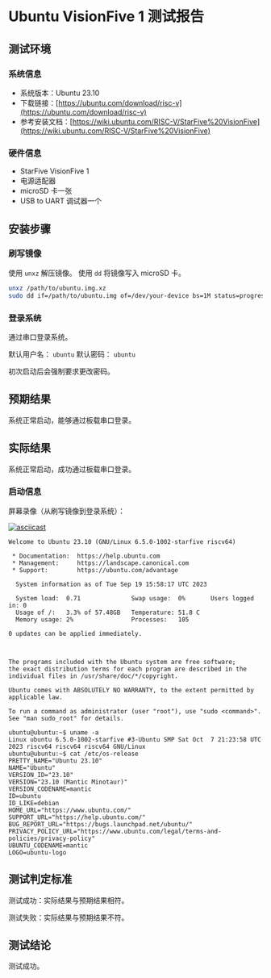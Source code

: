 # Ubuntu VisionFive 1 测试报告

## 测试环境

### 系统信息

- 系统版本：Ubuntu 23.10
- 下载链接：[https://ubuntu.com/download/risc-v](https://ubuntu.com/download/risc-v)
- 参考安装文档：[https://wiki.ubuntu.com/RISC-V/StarFive%20VisionFive](https://wiki.ubuntu.com/RISC-V/StarFive%20VisionFive)

### 硬件信息

- StarFive VisionFive 1
- 电源适配器
- microSD 卡一张
- USB to UART 调试器一个

## 安装步骤

### 刷写镜像

使用 `unxz` 解压镜像。
使用 `dd` 将镜像写入 microSD 卡。

```bash
unxz /path/to/ubuntu.img.xz
sudo dd if=/path/to/ubuntu.img of=/dev/your-device bs=1M status=progress
```

### 登录系统

通过串口登录系统。

默认用户名： `ubuntu`
默认密码： `ubuntu`

初次启动后会强制要求更改密码。

## 预期结果

系统正常启动，能够通过板载串口登录。

## 实际结果

系统正常启动，成功通过板载串口登录。

### 启动信息

屏幕录像（从刷写镜像到登录系统）：

[![asciicast](https://asciinema.org/a/yNX1czhlpU8K0CwIDzan6PZ9Q.svg)](https://asciinema.org/a/yNX1czhlpU8K0CwIDzan6PZ9Q)

```log
Welcome to Ubuntu 23.10 (GNU/Linux 6.5.0-1002-starfive riscv64)

 * Documentation:  https://help.ubuntu.com
 * Management:     https://landscape.canonical.com
 * Support:        https://ubuntu.com/advantage

  System information as of Tue Sep 19 15:58:17 UTC 2023

  System load:  0.71              Swap usage:  0%       Users logged in: 0
  Usage of /:   3.3% of 57.48GB   Temperature: 51.8 C
  Memory usage: 2%                Processes:   105

0 updates can be applied immediately.



The programs included with the Ubuntu system are free software;
the exact distribution terms for each program are described in the
individual files in /usr/share/doc/*/copyright.

Ubuntu comes with ABSOLUTELY NO WARRANTY, to the extent permitted by
applicable law.

To run a command as administrator (user "root"), use "sudo <command>".
See "man sudo_root" for details.

ubuntu@ubuntu:~$ uname -a
Linux ubuntu 6.5.0-1002-starfive #3-Ubuntu SMP Sat Oct  7 21:23:58 UTC 2023 riscv64 riscv64 riscv64 GNU/Linux
ubuntu@ubuntu:~$ cat /etc/os-release 
PRETTY_NAME="Ubuntu 23.10"
NAME="Ubuntu"
VERSION_ID="23.10"
VERSION="23.10 (Mantic Minotaur)"
VERSION_CODENAME=mantic
ID=ubuntu
ID_LIKE=debian
HOME_URL="https://www.ubuntu.com/"
SUPPORT_URL="https://help.ubuntu.com/"
BUG_REPORT_URL="https://bugs.launchpad.net/ubuntu/"
PRIVACY_POLICY_URL="https://www.ubuntu.com/legal/terms-and-policies/privacy-policy"
UBUNTU_CODENAME=mantic
LOGO=ubuntu-logo

```

## 测试判定标准

测试成功：实际结果与预期结果相符。

测试失败：实际结果与预期结果不符。

## 测试结论

测试成功。